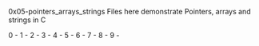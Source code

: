 0x05-pointers_arrays_strings
Files here demonstrate Pointers, arrays and strings in C

0 - 
1 -
2 -
3 -
4 -
5 - 
6 -
7 - 
8 -
9 -
